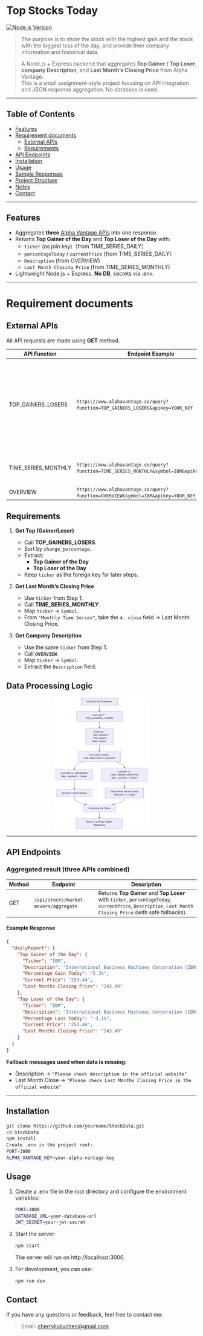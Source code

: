 # Top Stocks Today 

[![Node.js Version](https://img.shields.io/badge/node.js-18%2B-brightgreen.svg)](https://nodejs.org/)

> The purpose is to show the stock with the highest gain and the stock with the biggest loss of the day, and provide their company information and historical data.

> A Node.js + Express backend that aggregates **Top Gainer / Top Loser**, **company Description**, and **Last Month’s Closing Price** from Alpha Vantage.  
> This is a small assignment-style project focusing on API integration and JSON response aggregation. No database is used.



---

## Table of Contents
- [Features](#features)
- [Requirement documents](#requirement-documents)
  - [External APIs](#external-apis)
  - [Requirements](#requirements)
- [API Endpoints](#api-endpoints)
- [Installation](#installation)
- [Usage](#usage)
- [Sample Responses](#sample-responses)
- [Project Structure](#project-structure)
- [Notes](#notes)
- [Contact](#contact)

---

## Features
- Aggregates **three** [Alpha Vantage APIs](https://www.alphavantage.co/documentation/) into one response.
- Returns **Top Gainer of the Day** and **Top Loser of the Day** with:
  - `ticker` (as join key)（from TIME_SERIES_DAILY）
  - `percentageToday` / `currentPrice`  (from TIME_SERIES_DAILY）
  - `Description` (from OVERVIEW)
  - `Last Month Closing Price` (from TIME_SERIES_MONTHLY)
- Lightweight Node.js + Express. **No DB**, secrets via .env.

---

# Requirement documents

## External APIs

All API requests are made using **GET** method.

| API Function         | Endpoint Example                                                                                       | Purpose                                                                 |
|----------------------|---------------------------------------------------------------------------------------------------------|-------------------------------------------------------------------------|
| TOP_GAINERS_LOSERS   | `https://www.alphavantage.co/query?function=TOP_GAINERS_LOSERS&apikey=YOUR_KEY`                        | Sort results by change_percentage → get **Top Gainer** and **Top Loser of the Day**. <br>From the result: `ticker` → **Top Gainer/Loser of the Day**,<br>`price` → **Current Price**, <br>`change_percentage` → **Percentage Gain/Loss Today**. |
| TIME_SERIES_MONTHLY  | `https://www.alphavantage.co/query?function=TIME_SERIES_MONTHLY&symbol=IBM&apikey=YOUR_KEY`            | The `4. close` field in the Monthly Time Series data → **Last Month Closing Price**.                       |
| OVERVIEW             | `https://www.alphavantage.co/query?function=OVERVIEW&symbol=IBM&apikey=YOUR_KEY`                       | `Description` → **Description**.                                     |


## Requirements
1. **Get Top (Gainer/Loser)**
   - Call **TOP_GAINERS_LOSERS**.
   - Sort by `change_percentage`.
   - Extract:
     - **Top Gainer of the Day**
     - **Top Loser of the Day**
   - Keep `ticker` as the foreign key for later steps.

2. **Get Last Month’s Closing Price**
   - Use `ticker` from Step 1.
   - Call **TIME_SERIES_MONTHLY**.
   - Map `ticker` → `Symbol`.
   - From `"Monthly Time Series"`, take the  `4. close` field → Last Month Closing Price.

3. **Get Company Description**
   - Use the same `ticker` from Step 1.
   - Call **`OVERVIEW`**.
   - Map `ticker` → `Symbol`.
   - Extract the `Description` field.


## Data Processing Logic

<p align="center">
  <img src="./assets/Process.png" alt="Process" width="250" height="350"/>
</p>


---

## API Endpoints


### Aggregated result (three APIs combined)

| Method | Endpoint                                     | Description                                                                                                           |
|--------|-----------------------------------------------|-----------------------------------------------------------------------------------------------------------------------|
| GET    | `/api/stocks/market-movers/aggregate`         | Returns **Top Gainer** and **Top Loser** with `ticker`, `percentageToday`, `currentPrice`, `Description`, `Last Month Closing Price` (with safe fallbacks). |

#### Example Response
```json
{
  "dailyReport": {
    "Top Gainer of the Day": {
      "Ticker": "IBM",
      "Description": "International Business Machines Corporation (IBM) is an American multinational technology company...",
      "Percentage Gain Today": "5.3%",
      "Current Price": "253.44",
      "Last Months Closing Price": "243.49"
    },
    "Top Loser of the Day": {
      "Ticker": "IBM",
      "Description": "International Business Machines Corporation (IBM) is an American multinational technology company...",
      "Percentage Loss Today": "-3.1%",
      "Current Price": "253.44",
      "Last Months Closing Price": "243.49"
    }
  }
}
```


**Fallback messages used when data is missing:**
- Description → `"Please check description in the official website"`
- Last Month Close → `"Please check Last Months Closing Price in the official website"`

---

## Installation
```bash
git clone https://github.com/yourname/StockData.git
cd StockData
npm install
Create .env in the project root:
PORT=3000
ALPHA_VANTAGE_KEY=your-alpha-vantage-key
```


## Usage

1. Create a .env file in the root directory and configure the environment variables:
    ```bash
    PORT=3000
    DATABASE_URL=your-database-url
    JWT_SECRET=your-jwt-secret
    ```

2. Start the server:
    ``` bash
    npm start
    ```
    The server will run on http://localhost:3000.

3. For development, you can use:
    ```bash
    npm run dev
    ```

## Contact
If you have any questions or feedback, feel free to contact me:


> Email: cherryliuliuchen@gmail.com